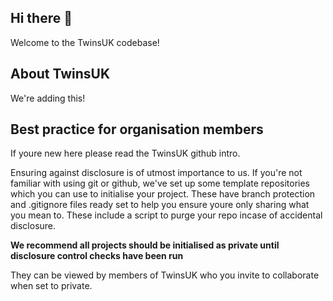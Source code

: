 ## Hi there 👋

Welcome to the TwinsUK codebase! 

## About TwinsUK

We're adding this!

## Best practice for organisation members

If youre new here please read the TwinsUK github intro.

Ensuring against disclosure is of utmost importance to us. If you're not familiar with using git or github, we've set up some template repositories which you can use to initialise your project. These have branch protection and .gitignore files ready set to help you ensure youre only sharing what you mean to. These include a script to purge your repo incase of accidental disclosure. 

**We recommend all projects should be initialised as private until disclosure control checks have been run** 

They can be viewed by members of TwinsUK who you invite to collaborate when set to private.




